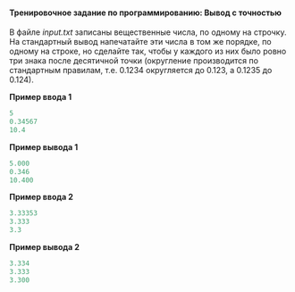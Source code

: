 #### Тренировочное задание по программированию: Вывод с точностью ####

В файле *input.txt* записаны вещественные числа, по одному на строчку. На стандартный вывод напечатайте эти числа в том же порядке, по одному на строке, но сделайте так, чтобы у каждого из них было ровно три знака после десятичной точки (округление производится по стандартным правилам, т.е. 0.1234 округляется до 0.123, а 0.1235 до 0.124).

**Пример ввода 1**
```objectivec
5
0.34567
10.4
```
**Пример вывода 1**
```objectivec
5.000
0.346
10.400
```
**Пример ввода 2**
```objectivec
3.33353
3.333
3.3
```
**Пример вывода 2**
```objectivec
3.334
3.333
3.300
```